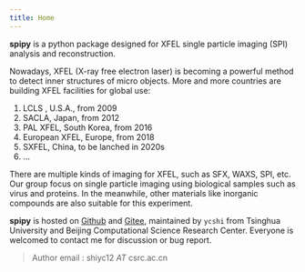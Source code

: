 ```yaml
---
title: Home
---
```


**spipy** is a python package designed for XFEL single particle 
imaging (SPI) analysis and reconstruction.

Nowadays, XFEL (X-ray free electron laser) is becoming a powerful 
method to detect inner structures of micro objects. 
More and more countries are building XFEL facilities for global use:

1. LCLS , U.S.A., from 2009
2. SACLA, Japan, from 2012
3. PAL XFEL, South Korea, from 2016
4. European XFEL, Europe, from 2018
5. SXFEL, China, to be lanched in 2020s
6. ...

There are multiple kinds of imaging for XFEL, such as SFX, WAXS, SPI, etc.
Our group focus on single particle imaging using biological samples such as virus and proteins.
In the meanwhile, other materials like inorganic compounds are also suitable for this experiment.

**spipy** is hosted on [Github](https://github.com/LiuLab-CSRC/spipy) and [Gitee](https://gitee.com/eston/spipy),
maintained by `ycshi` from Tsinghua University and Beijing Computational Science Research Center.
Everyone is welcomed to contact me for discussion or bug report.

> Author email : shiyc12 *AT* csrc.ac.cn

